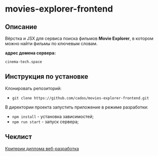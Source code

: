 # movies-explorer-frontend

## Описание

Вёрстка и JSX для сервиса поиска фильмов **Movie Explorer**, в котором можно найти фильмы по ключевым словам.

**адрес домена сервера:**

`cinema-tech.space`

## Инструкция по установке

Клонировать репозиторий:

* `git clone https://github.com/cados/movies-explorer-frontend.git`

В директории проекта запустить приложение в режиме разработки:

* `npm install` - установка зависимостей;
* `npm run start` - запуск сервера;

## Чеклист

[Критерии диплома веб-разработка](https://code.s3.yandex.net/web-developer/static/new-program/web-diploma-criteria-2.0/index.html#jsx)
